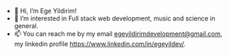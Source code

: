 - 👋 Hi, I’m Ege Yildirim!
- 👀 I’m interested in Full stack web development, music and science in general.
- 📫 You can reach me by my email egeyildirimdevelopment@gmail.com, my linkedin profile https://www.linkedin.com/in/egeyildev/. 

<!---
egeyil/egeyil is a ✨ special ✨ repository because its `README.md` (this file) appears on your GitHub profile.
You can click the Preview link to take a look at your changes.
--->
